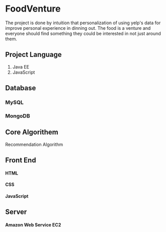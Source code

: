 # FoodVenture
The project is done by intuition that personalization of using yelp's data for improve personal experience in dinning out. The food is a venture and everyone should find something they could be interested in not just around them.

## Project Language
1. Java EE
2. JavaScript

## Database

### MySQL

### MongoDB

## Core Algorithem

Recommendation Algorithm

## Front End

#### HTML
#### CSS
#### JavaScript

## Server
#### Amazon Web Service EC2
